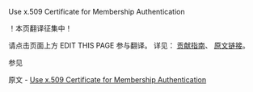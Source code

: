  Use x.509 Certificate for Membership Authentication

 ！本页翻译征集中！

请点击页面上方 EDIT THIS PAGE 参与翻译。
详见：
[贡献指南]( https://github.com/JinMuInfo/MongoDB-Manual-zh/blob/master/CONTRIBUTING.md )、
[原文链接](  https://docs.mongodb.com/manual/tutorial/configure-x509-member-authentication/  )。

 参见

原文 - [Use x.509 Certificate for Membership Authentication]( https://docs.mongodb.com/manual/tutorial/configure-x509-member-authentication/ )

